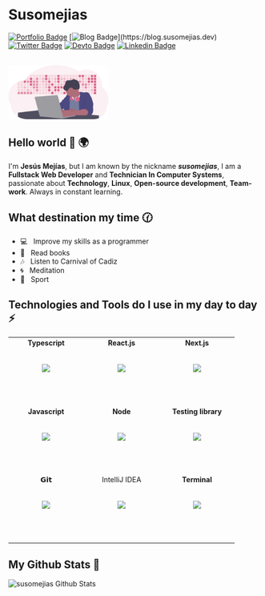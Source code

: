 # Susomejias

[![Portfolio Badge](https://img.shields.io/badge/Portfolio-D266B3?style=flat-square&labelColor=D266B3&logo=Firefox&logoColor=white&link=https://susomejias.es)](https://susomejias.es)
[![Blog Badge](https://img.shields.io/badge/Blog-black?style=flat-square&logo=Firefox&logoColor=white&link=[https://dev.to/susomejias](https://blog.susomejias.dev))](https://blog.susomejias.dev)
[![Twitter Badge](https://img.shields.io/badge/-Twitter-1ca0f1?style=flat-square&labelColor=1ca0f1&logo=twitter&logoColor=white&link=https://twitter.com/susomejias)](https://twitter.com/susomejias)
[![Devto Badge](https://img.shields.io/badge/DEVTO-black?style=flat-square&logo=dev.to&logoColor=white&link=https://dev.to/susomejias)](https://dev.to/susomejias)
[![Linkedin Badge](https://img.shields.io/badge/Linkedin-blue?style=flat-square&logo=Linkedin&logoColor=white&link=https://www.linkedin.com/in/jesus-mejias-leiva/)](https://www.linkedin.com/in/jesus-mejias-leiva/)

<br/>
<img src='https://raw.githubusercontent.com/susomejias/susomejias/10b92bd5ffa0233dc5c84d6dd4b2630571fcaea3/images/undraw_developer_activity_bv83.svg' width='200'/>

## Hello world 👋 🌍

I'm **Jesús Mejías**, but I am known by the nickname **_susomejias_**, I am a **Fullstack Web Developer** and **Technician In Computer Systems**, passionate about **Technology**, **Linux**, **Open-source development**, **Team-work**. Always in constant learning.

## What destination my time 🕜

- 💻 &nbsp; Improve my skills as a programmer
- 📕 &nbsp; Read books
- 🎶 &nbsp; Listen to Carnival of Cadiz
- 🌀 &nbsp; Meditation
- 🏃 &nbsp; Sport

## Technologies and Tools do I use in my day to day ⚡

<table>
  <tbody>
    <tr valign="top">
      <td width="25%" align="center" style="padding-bottom:3rem">
          <span><b>Typescript</b></span><br/><br/><br/>
        <img height="64px" src="https://cdn.svgporn.com/logos/typescript-icon.svg">
        <br/><br/>
      </td>
      <td width="25%" align="center" style="padding-bottom:3rem">
          <span><b>React.js</b></span><br/><br/><br/>
        <img height="64px" src="https://cdn.svgporn.com/logos/react.svg">
        <br/><br/>
      </td>
      <td width="25%" align="center" style="padding-bottom:3rem">
          <span><b>Next.js</b></span><br/><br/><br/>
         <img height="64px" src="https://cdn.svgporn.com/logos/nextjs.svg">
         <br/><br/>
      </td>
      </tr>
      <tr valign="top">
      <td width="25%" align="center" style="padding-bottom:3rem">
        <span><b>Javascript</b></span><br/><br/><br/>
        <img height="64px" src="https://cdn.svgporn.com/logos/javascript.svg">
        <br/><br/>
      </td>
        <td width="25%" align="center" style="padding-bottom:3rem">
            <span><b>Node</b></span><br/><br/><br/>
        <img height="64px" src="https://cdn.svgporn.com/logos/nodejs-icon.svg">
        <br/><br/>
      </td>
      <td width="25%" align="center" style="padding-bottom:3rem">
          <span><b>Testing library</b></span><br/><br/><br/>
         <img height="64px" src="https://cdn.svgporn.com/logos/testing-library.svg">
         <br/><br/>
      </td>
    </tr>
    <tr valign="top">
      <td width="25%" align="center" style="padding-bottom:3rem">
        <span>𝗚𝗶𝘁</span><br/><br/><br/>
        <img height="64px" src="https://cdn.svgporn.com/logos/git-icon.svg">
        <br/><br/>
      </td>
      <td width="25%" align="center" style="padding-bottom:3rem">
        <span>IntelliJ IDEA</span><br/><br/><br/>
        <img height="64px" src="https://cdn.svgporn.com/logos/intellij-idea.svg">
        <br/><br/>
      </td>
      <td width="25%" align="center" style="padding-bottom:3rem">
          <span><b>Terminal</b></span><br/><br/><br/>
        <img height="64px" src="https://cdn.svgporn.com/logos/terminal.svg">
        <br/><br/>
      </td>
    </tr>
  </tbody>
</table>

## My Github Stats 🎉

![susomejias Github Stats](https://github-readme-stats.vercel.app/api?username=susomejias&show_icons=true&hide_border=true&hide=["issues"]&theme=dracula&icon_color=F86E96&bg_color=FFF&text_color=455a64&hide_title=true&line_height=40)
